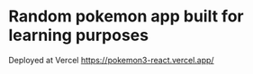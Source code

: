 # Random pokemon app built for learning purposes

Deployed at Vercel  https://pokemon3-react.vercel.app/
